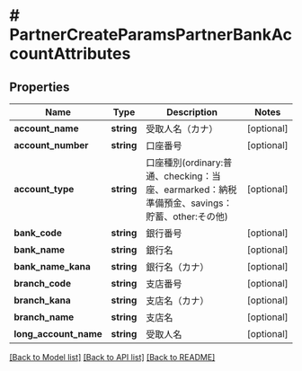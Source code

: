 # # PartnerCreateParamsPartnerBankAccountAttributes

## Properties

Name | Type | Description | Notes
------------ | ------------- | ------------- | -------------
**account_name** | **string** | 受取人名（カナ） | [optional] 
**account_number** | **string** | 口座番号 | [optional] 
**account_type** | **string** | 口座種別(ordinary:普通、checking：当座、earmarked：納税準備預金、savings：貯蓄、other:その他) | [optional] 
**bank_code** | **string** | 銀行番号 | [optional] 
**bank_name** | **string** | 銀行名 | [optional] 
**bank_name_kana** | **string** | 銀行名（カナ） | [optional] 
**branch_code** | **string** | 支店番号 | [optional] 
**branch_kana** | **string** | 支店名（カナ） | [optional] 
**branch_name** | **string** | 支店名 | [optional] 
**long_account_name** | **string** | 受取人名 | [optional] 

[[Back to Model list]](../../README.md#documentation-for-models) [[Back to API list]](../../README.md#documentation-for-api-endpoints) [[Back to README]](../../README.md)


